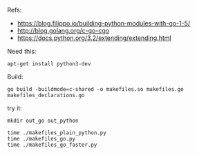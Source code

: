 
Refs:

- https://blog.filippo.io/building-python-modules-with-go-1-5/
- http://blog.golang.org/c-go-cgo
- https://docs.python.org/3.2/extending/extending.html

Need this:

```
apt-get install python3-dev
```

Build:

```
go build -buildmode=c-shared -o makefiles.so makefiles.go makefiles_declarations.go 
```

try it:

```
mkdir out_go out_python

time ./makefiles_plain_python.py 
time ./makefiles_go.py 
time ./makefiles_go_faster.py 
```

